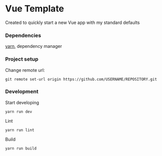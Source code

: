 # Vue Template

Created to quickly start a new Vue app with my standard defaults

### Dependencies

[yarn](https://yarnpkg.com/en/docs/install), dependency manager

### Project setup

Change remote url:

```
git remote set-url origin https://github.com/USERNAME/REPOSITORY.git
```


### Development

Start developing
```
yarn run dev
```

Lint
```
yarn run lint
```

Build
```
yarn run build
```


